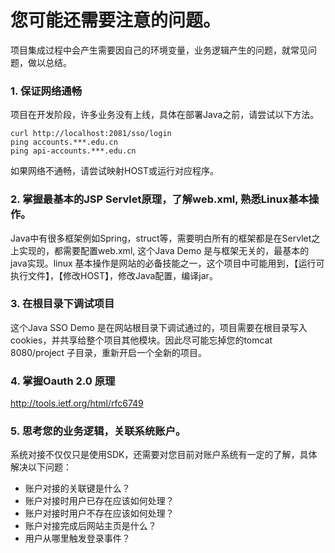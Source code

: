 # 您可能还需要注意的问题。

项目集成过程中会产生需要因自己的环境变量，业务逻辑产生的问题，就常见问题，做以总结。

### 1. 保证网络通畅

项目在开发阶段，许多业务没有上线，具体在部署Java之前，请尝试以下方法。

```
curl http://localhost:2081/sso/login
ping accounts.***.edu.cn
ping api-accounts.***.edu.cn
```
如果网络不通畅，请尝试映射HOST或运行对应程序。


### 2. 掌握最基本的JSP Servlet原理，了解web.xml, 熟悉Linux基本操作。

Java中有很多框架例如Spring，struct等，需要明白所有的框架都是在Servlet之上实现的，都需要配置web.xml, 这个Java Demo 是与框架无关的，最基本的java实现。linux 基本操作是网站的必备技能之一，这个项目中可能用到，【运行可执行文件】，【修改HOST】，修改Java配置，编译jar。

### 3. 在根目录下调试项目

这个Java SSO Demo 是在网站根目录下调试通过的，项目需要在根目录写入cookies，并共享给整个项目其他模块。因此尽可能忘掉您的tomcat 8080/project 子目录，重新开启一个全新的项目。

### 4. 掌握Oauth 2.0 原理

http://tools.ietf.org/html/rfc6749

### 5. 思考您的业务逻辑，关联系统账户。

系统对接不仅仅只是使用SDK，还需要对您目前对账户系统有一定的了解，具体解决以下问题：

* 账户对接的关联键是什么？
* 账户对接时用户已存在应该如何处理？
* 账户对接时用户不存在应该如何处理？
* 账户对接完成后网站主页是什么？
* 用户从哪里触发登录事件？



